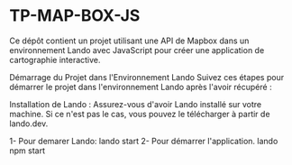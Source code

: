 # TP-MAP-BOX-JS

Ce dépôt contient un projet utilisant une API de Mapbox dans un environnement 
Lando avec JavaScript pour créer une application de cartographie interactive.

Démarrage du Projet dans l'Environnement Lando
Suivez ces étapes pour démarrer le projet dans l'environnement Lando après l'avoir récupéré :

Installation de Lando : Assurez-vous d'avoir Lando installé sur votre machine.
Si ce n'est pas le cas, vous pouvez le télécharger à partir de lando.dev.

1-
Pour demarer Lando:
 lando start
2-
Pour  démarrer l'application.
 lando npm start 
  
